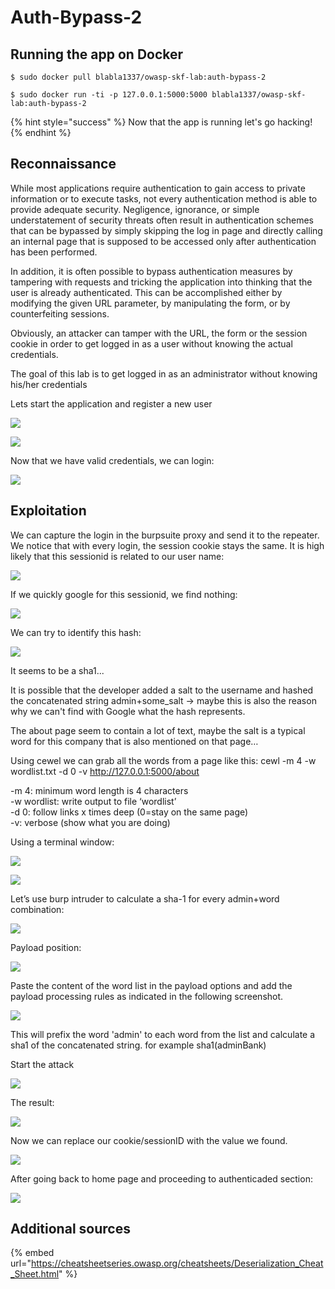 # Auth-Bypass-2

## Running the app on Docker

```
$ sudo docker pull blabla1337/owasp-skf-lab:auth-bypass-2
```

```
$ sudo docker run -ti -p 127.0.0.1:5000:5000 blabla1337/owasp-skf-lab:auth-bypass-2
```

{% hint style="success" %}
Now that the app is running let's go hacking!
{% endhint %}

## Reconnaissance

While most applications require authentication to gain access to private information or to execute tasks, not every authentication method is able to provide adequate security. Negligence, ignorance, or simple understatement of security threats often result in authentication schemes that can be bypassed by simply skipping the log in page and directly calling an internal page that is supposed to be accessed only after authentication has been performed.

In addition, it is often possible to bypass authentication measures by tampering with requests and tricking the application into thinking that the user is already authenticated. This can be accomplished either by modifying the given URL parameter, by manipulating the form, or by counterfeiting sessions.

Obviously, an attacker can tamper with the URL, the form or the session cookie in order to get logged in as a user without knowing the actual credentials.

The goal of this lab is to get logged in as an administrator without knowing his/her credentials

Lets start the application and register a new user

![](../../.gitbook/assets/python/Auth-Bypass-2/1.png)

![](../../.gitbook/assets/python/Auth-Bypass-2/2.png)

Now that we have valid credentials, we can login:

![](../../.gitbook/assets/python/Auth-Bypass-2/3.png)

## Exploitation

We can capture the login in the burpsuite proxy and send it to the repeater. We notice that with every login, the session cookie stays the same. It is high likely that this sessionid is related to our user name:

![](../../.gitbook/assets/python/Auth-Bypass-2/4.png)

If we quickly google for this sessionid, we find nothing:

![](../../.gitbook/assets/python/Auth-Bypass-2/5.png)

We can try to identify this hash:

![](../../.gitbook/assets/python/Auth-Bypass-2/6.png)

It seems to be a sha1...

It is possible that the developer added a salt to the username and hashed the concatenated string admin+some_salt -> maybe this is also the reason why we can't find with Google what the hash represents.

The about page seem to contain a lot of text, maybe the salt is a typical word for this company that is also mentioned on that page…

Using cewel we can grab all the words from a page like this: cewl -m 4 -w wordlist.txt -d 0 -v http://127.0.0.1:5000/about

\-m 4: minimum word length is 4 characters\
&#x20;\-w wordlist: write output to file ‘wordlist’\
&#x20;\-d 0: follow links x times deep (0=stay on the same page)\
&#x20;\-v: verbose (show what you are doing)

Using a terminal window:

![](../../.gitbook/assets/python/Auth-Bypass-2/7.png)

![](../../.gitbook/assets/python/Auth-Bypass-2/8.png)

Let’s use burp intruder to calculate a sha-1 for every admin+word combination:

![](../../.gitbook/assets/python/Auth-Bypass-2/9.png)

Payload position:

![](../../.gitbook/assets/python/Auth-Bypass-2/10.png)

Paste the content of the word list in the payload options and add the payload processing rules as indicated in the following screenshot.

![](../../.gitbook/assets/python/Auth-Bypass-2/11.png)

This will prefix the word 'admin' to each word from the list and calculate a sha1 of the concatenated string. for example sha1(adminBank)

Start the attack

![](../../.gitbook/assets/python/Auth-Bypass-2/12.png)

The result:

![](../../.gitbook/assets/python/Auth-Bypass-2/13.png)

Now we can replace our cookie/sessionID with the value we found.

![](../../.gitbook/assets/python/Auth-Bypass-2/14.png)

After going back to home page and proceeding to authenticaded section:

![](../../.gitbook/assets/python/Auth-Bypass-2/15.png)

## Additional sources

{% embed url="https://cheatsheetseries.owasp.org/cheatsheets/Deserialization_Cheat_Sheet.html" %}
